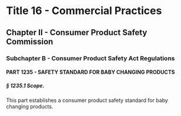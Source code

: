 
# Title 16 - Commercial Practices
## Chapter II - Consumer Product Safety Commission
### Subchapter B - Consumer Product Safety Act Regulations
#### PART 1235 - SAFETY STANDARD FOR BABY CHANGING PRODUCTS
##### § 1235.1 Scope.

This part establishes a consumer product safety standard for baby changing products.
